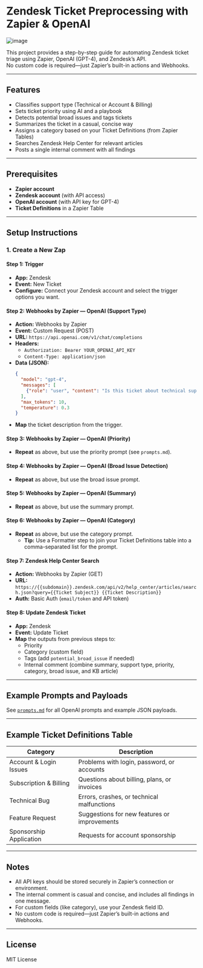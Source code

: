 # Zendesk Ticket Preprocessing with Zapier & OpenAI

![image](https://github.com/user-attachments/assets/310d9745-e98d-4262-aa4d-69e479e4cdff)


This project provides a step-by-step guide for automating Zendesk ticket triage using Zapier, OpenAI (GPT-4), and Zendesk’s API.  
No custom code is required—just Zapier’s built-in actions and Webhooks.

---

## Features

- Classifies support type (Technical or Account & Billing)
- Sets ticket priority using AI and a playbook
- Detects potential broad issues and tags tickets
- Summarizes the ticket in a casual, concise way
- Assigns a category based on your Ticket Definitions (from Zapier Tables)
- Searches Zendesk Help Center for relevant articles
- Posts a single internal comment with all findings

---

## Prerequisites

- **Zapier account**
- **Zendesk account** (with API access)
- **OpenAI account** (with API key for GPT-4)
- **Ticket Definitions** in a Zapier Table

---

## Setup Instructions

### 1. **Create a New Zap**

#### **Step 1: Trigger**
- **App:** Zendesk
- **Event:** New Ticket
- **Configure:** Connect your Zendesk account and select the trigger options you want.

#### **Step 2: Webhooks by Zapier — OpenAI (Support Type)**
- **Action:** Webhooks by Zapier
- **Event:** Custom Request (POST)
- **URL:** `https://api.openai.com/v1/chat/completions`
- **Headers:**
  - `Authorization: Bearer YOUR_OPENAI_API_KEY`
  - `Content-Type: application/json`
- **Data (JSON):**
  ```json
  {
    "model": "gpt-4",
    "messages": [
      {"role": "user", "content": "Is this ticket about technical support or account & billing?\n\nTicket: {{Ticket Description}}\n\nRespond with 'Technical Support' or 'Account & Billing Support'."}
    ],
    "max_tokens": 10,
    "temperature": 0.3
  }
  ```
- **Map** the ticket description from the trigger.

#### **Step 3: Webhooks by Zapier — OpenAI (Priority)**
- **Repeat** as above, but use the priority prompt (see `prompts.md`).

#### **Step 4: Webhooks by Zapier — OpenAI (Broad Issue Detection)**
- **Repeat** as above, but use the broad issue prompt.

#### **Step 5: Webhooks by Zapier — OpenAI (Summary)**
- **Repeat** as above, but use the summary prompt.

#### **Step 6: Webhooks by Zapier — OpenAI (Category)**
- **Repeat** as above, but use the category prompt.  
  - **Tip:** Use a Formatter step to join your Ticket Definitions table into a comma-separated list for the prompt.

#### **Step 7: Zendesk Help Center Search**
- **Action:** Webhooks by Zapier (GET)
- **URL:** `https://{{subdomain}}.zendesk.com/api/v2/help_center/articles/search.json?query={{Ticket Subject}} {{Ticket Description}}`
- **Auth:** Basic Auth (`email/token` and API token)

#### **Step 8: Update Zendesk Ticket**
- **App:** Zendesk
- **Event:** Update Ticket
- **Map** the outputs from previous steps to:
  - Priority
  - Category (custom field)
  - Tags (add `potential_broad_issue` if needed)
  - Internal comment (combine summary, support type, priority, category, broad issue, and KB article)

---

## Example Prompts and Payloads

See [`prompts.md`](./prompts.md) for all OpenAI prompts and example JSON payloads.

---

## Example Ticket Definitions Table

| Category                | Description                                  |
|-------------------------|----------------------------------------------|
| Account & Login Issues  | Problems with login, password, or accounts   |
| Subscription & Billing  | Questions about billing, plans, or invoices  |
| Technical Bug           | Errors, crashes, or technical malfunctions   |
| Feature Request         | Suggestions for new features or improvements |
| Sponsorship Application | Requests for account sponsorship             |

---

## Notes

- All API keys should be stored securely in Zapier’s connection or environment.
- The internal comment is casual and concise, and includes all findings in one message.
- For custom fields (like category), use your Zendesk field ID.
- No custom code is required—just Zapier’s built-in actions and Webhooks.

---

## License

MIT License
